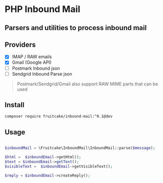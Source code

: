 # PHP Inbound Mail 

## Parsers and utilities to process inbound mail

## Providers
 - [x] IMAP / RAW emails
 - [x] Gmail (Google API)
 - [ ] Postmark Inbound json
 - [ ] Sendgrid Inbound Parse json
 
> Postmark/Sendgrid/Gmail also support RAW MIME parts that can be used
 
 
## Install

```sh
composer require fruitcake/inbound-mail:^0.1@dev
```

## Usage

```php

$inboundMail = \Fruitcake\InboundMail\InboundMail::parse($message);

$html =  $inboundEmail->getHtml();
$text = $inboundEmail->getText();
$visibleText =  $inboundEmail->getVisibleText();

$reply = $inboundEmail->createReply();
```
